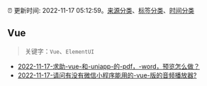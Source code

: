 :alarm_clock: 更新时间: 2022-11-17 05:12:59。[来源分类](../README.md)、[标签分类](../TAGS.md)、[时间分类](../TIMELINE.md)

## Vue


> 关键字：`Vue`、`ElementUI`



- [2022-11-17-求助-vue-和-uniapp-的-pdf，-word，预览怎么做？](https://www.v2ex.com/t/895897) 
- [2022-11-17-请问有没有微信小程序能用的-vue-版的音频播放器?](https://www.v2ex.com/t/895878) 